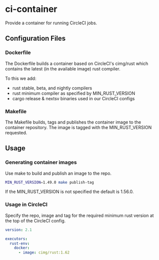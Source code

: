 # ci-container

Provide a container for running CircleCI jobs.

## Configuration Files

### Dockerfile

The Dockerfile builds a container based on CircleCI's cimg/rust which contains the latest (in the available image) rust compiler.

To this we add:

- rust stable, beta, and nightly compilers
- rust minimum compiler as specified by MIN_RUST_VERSION
- cargo release & nextsv binaries used in our CircleCI configs

### Makefile

The Makefile builds, tags and publishes the container image to the container repository. The image is tagged with the MIN_RUST_VERSION requested.

## Usage

### Generating container images

Use make to build and publish an image to the repo.

```sh
MIN_RUST_VERSION=1.49.0 make publish-tag
```

If the MIN_RUST_VERSION is not specified the default is 1.56.0.

### Usage in CircleCI

Specify the repo, image and tag for the required minimum rust version at the top of the CircleCI config.

```yml
version: 2.1

executors:
  rust-env:
    docker:
      - image: cimg/rust:1.62
```
